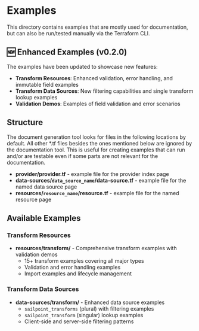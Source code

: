 # Examples

This directory contains examples that are mostly used for documentation, but can also be run/tested manually via the Terraform CLI.

## 🆕 Enhanced Examples (v0.2.0)

The examples have been updated to showcase new features:

- **Transform Resources**: Enhanced validation, error handling, and immutable field examples
- **Transform Data Sources**: New filtering capabilities and single transform lookup examples
- **Validation Demos**: Examples of field validation and error scenarios

## Structure

The document generation tool looks for files in the following locations by default. All other *.tf files besides the ones mentioned below are ignored by the documentation tool. This is useful for creating examples that can run and/or are testable even if some parts are not relevant for the documentation.

* **provider/provider.tf** - example file for the provider index page
* **data-sources/`data_source_name`/data-source.tf** - example file for the named data source page
* **resources/`resource_name`/resource.tf** - example file for the named resource page

## Available Examples

### Transform Resources
- **resources/transform/** - Comprehensive transform examples with validation demos
  - 15+ transform examples covering all major types
  - Validation and error handling examples
  - Import examples and lifecycle management

### Transform Data Sources  
- **data-sources/transform/** - Enhanced data source examples
  - `sailpoint_transforms` (plural) with filtering examples
  - `sailpoint_transform` (singular) lookup examples
  - Client-side and server-side filtering patterns
